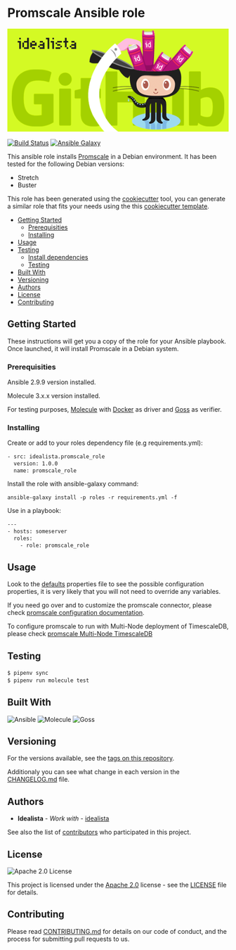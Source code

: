 # Promscale Ansible role
![Logo](logo.gif)

[![Build Status](https://travis-ci.com/idealista/promscale_role.png)](https://travis-ci.com/idealista/promscale_role)
[![Ansible Galaxy](https://img.shields.io/badge/galaxy-idealista.promscale_role-B62682.svg)](https://galaxy.ansible.com/idealista/promscale_role)



This ansible role installs [Promscale](https://github.com/timescale/promscale#documentation) in a Debian environment. It has been tested for the following Debian versions:
* Stretch
* Buster

This role has been generated using the [cookiecutter](https://github.com/cookiecutter/cookiecutter) tool, you can generate a similar role that fits your needs using the this [cookiecutter template](https://github.com/idealista/cookiecutter-ansible-role).

- [Getting Started](#getting-started)
  - [Prerequisities](#prerequisities)
  - [Installing](#installing)
- [Usage](#usage)
- [Testing](#testing)
  - [Install dependencies](#install-dependencies)
  - [Testing](#testing-1)
- [Built With](#built-with)
- [Versioning](#versioning)
- [Authors](#authors)
- [License](#license)
- [Contributing](#contributing)

## Getting Started
These instructions will get you a copy of the role for your Ansible playbook. Once launched, it will install Promscale in a Debian system.

### Prerequisities

Ansible 2.9.9 version installed.

Molecule 3.x.x version installed.

For testing purposes, [Molecule](https://molecule.readthedocs.io/) with [Docker](https://www.docker.com/) as driver and [Goss](https://github.com/aelsabbahy/goss) as verifier.

### Installing

Create or add to your roles dependency file (e.g requirements.yml):

```
- src: idealista.promscale_role
  version: 1.0.0
  name: promscale_role
```

Install the role with ansible-galaxy command:

```
ansible-galaxy install -p roles -r requirements.yml -f
```

Use in a playbook:

```
---
- hosts: someserver
  roles:
    - role: promscale_role
```

## Usage

Look to the [defaults](defaults/main.yml) properties file to see the possible configuration properties, it is very likely that you will not need to override any variables.

If you need go over and to customize the promscale connector, please check [promscale configuration documentation](https://github.com/timescale/promscale/blob/master/docs/binary.md#%EF%B8%8F-configuration).

To configure promscale to run with Multi-Node deployment of TimescaleDB, please check [promscale Multi-Node TimescaleDB](https://github.com/timescale/promscale/blob/master/docs/multinode.md)

## Testing

```sh
$ pipenv sync
$ pipenv run molecule test 
```

## Built With

![Ansible](https://img.shields.io/badge/ansible-2.9.9-green.svg)
![Molecule](https://img.shields.io/badge/molecule-3.0.4-green.svg)
![Goss](https://img.shields.io/badge/goss-0.3.16-green.svg)

## Versioning

For the versions available, see the [tags on this repository](https://github.com/idealista/promscale_role/tags).

Additionaly you can see what change in each version in the [CHANGELOG.md](CHANGELOG.md) file.

## Authors

* **Idealista** - *Work with* - [idealista](https://github.com/idealista)

See also the list of [contributors](https://github.com/idealista/promscale_role/contributors) who participated in this project.

## License

![Apache 2.0 License](https://img.shields.io/hexpm/l/plug.svg)

This project is licensed under the [Apache 2.0](https://www.apache.org/licenses/LICENSE-2.0) license - see the [LICENSE](LICENSE) file for details.

## Contributing

Please read [CONTRIBUTING.md](.github/CONTRIBUTING.md) for details on our code of conduct, and the process for submitting pull requests to us.
